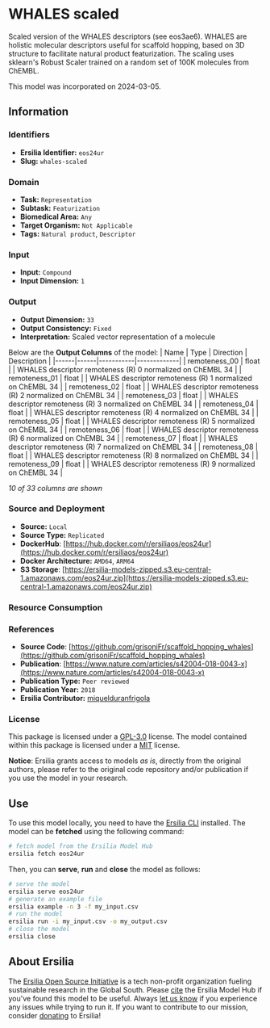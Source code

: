 # WHALES scaled

Scaled version of the WHALES descriptors (see eos3ae6). WHALES are holistic molecular descriptors useful for scaffold hopping, based on 3D structure to facilitate natural product featurization. The scaling uses sklearn's Robust Scaler trained on a random set of 100K molecules from ChEMBL.

This model was incorporated on 2024-03-05.

## Information
### Identifiers
- **Ersilia Identifier:** `eos24ur`
- **Slug:** `whales-scaled`

### Domain
- **Task:** `Representation`
- **Subtask:** `Featurization`
- **Biomedical Area:** `Any`
- **Target Organism:** `Not Applicable`
- **Tags:** `Natural product`, `Descriptor`

### Input
- **Input:** `Compound`
- **Input Dimension:** `1`

### Output
- **Output Dimension:** `33`
- **Output Consistency:** `Fixed`
- **Interpretation:** Scaled vector representation of a molecule

Below are the **Output Columns** of the model:
| Name | Type | Direction | Description |
|------|------|-----------|-------------|
| remoteness_00 | float |  | WHALES descriptor remoteness (R) 0 normalized on ChEMBL 34 |
| remoteness_01 | float |  | WHALES descriptor remoteness (R) 1 normalized on ChEMBL 34 |
| remoteness_02 | float |  | WHALES descriptor remoteness (R) 2 normalized on ChEMBL 34 |
| remoteness_03 | float |  | WHALES descriptor remoteness (R) 3 normalized on ChEMBL 34 |
| remoteness_04 | float |  | WHALES descriptor remoteness (R) 4 normalized on ChEMBL 34 |
| remoteness_05 | float |  | WHALES descriptor remoteness (R) 5 normalized on ChEMBL 34 |
| remoteness_06 | float |  | WHALES descriptor remoteness (R) 6 normalized on ChEMBL 34 |
| remoteness_07 | float |  | WHALES descriptor remoteness (R) 7 normalized on ChEMBL 34 |
| remoteness_08 | float |  | WHALES descriptor remoteness (R) 8 normalized on ChEMBL 34 |
| remoteness_09 | float |  | WHALES descriptor remoteness (R) 9 normalized on ChEMBL 34 |

_10 of 33 columns are shown_
### Source and Deployment
- **Source:** `Local`
- **Source Type:** `Replicated`
- **DockerHub**: [https://hub.docker.com/r/ersiliaos/eos24ur](https://hub.docker.com/r/ersiliaos/eos24ur)
- **Docker Architecture:** `AMD64`, `ARM64`
- **S3 Storage**: [https://ersilia-models-zipped.s3.eu-central-1.amazonaws.com/eos24ur.zip](https://ersilia-models-zipped.s3.eu-central-1.amazonaws.com/eos24ur.zip)

### Resource Consumption


### References
- **Source Code**: [https://github.com/grisoniFr/scaffold_hopping_whales](https://github.com/grisoniFr/scaffold_hopping_whales)
- **Publication**: [https://www.nature.com/articles/s42004-018-0043-x](https://www.nature.com/articles/s42004-018-0043-x)
- **Publication Type:** `Peer reviewed`
- **Publication Year:** `2018`
- **Ersilia Contributor:** [miquelduranfrigola](https://github.com/miquelduranfrigola)

### License
This package is licensed under a [GPL-3.0](https://github.com/ersilia-os/ersilia/blob/master/LICENSE) license. The model contained within this package is licensed under a [MIT](LICENSE) license.

**Notice**: Ersilia grants access to models _as is_, directly from the original authors, please refer to the original code repository and/or publication if you use the model in your research.


## Use
To use this model locally, you need to have the [Ersilia CLI](https://github.com/ersilia-os/ersilia) installed.
The model can be **fetched** using the following command:
```bash
# fetch model from the Ersilia Model Hub
ersilia fetch eos24ur
```
Then, you can **serve**, **run** and **close** the model as follows:
```bash
# serve the model
ersilia serve eos24ur
# generate an example file
ersilia example -n 3 -f my_input.csv
# run the model
ersilia run -i my_input.csv -o my_output.csv
# close the model
ersilia close
```

## About Ersilia
The [Ersilia Open Source Initiative](https://ersilia.io) is a tech non-profit organization fueling sustainable research in the Global South.
Please [cite](https://github.com/ersilia-os/ersilia/blob/master/CITATION.cff) the Ersilia Model Hub if you've found this model to be useful. Always [let us know](https://github.com/ersilia-os/ersilia/issues) if you experience any issues while trying to run it.
If you want to contribute to our mission, consider [donating](https://www.ersilia.io/donate) to Ersilia!
